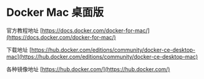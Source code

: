 # Docker Mac 桌面版

官方教程地址 [https://docs.docker.com/docker-for-mac/](https://docs.docker.com/docker-for-mac/)  

下载地址 [https://hub.docker.com/editions/community/docker-ce-desktop-mac](https://hub.docker.com/editions/community/docker-ce-desktop-mac)

各种镜像地址 [https://hub.docker.com/](https://hub.docker.com/)